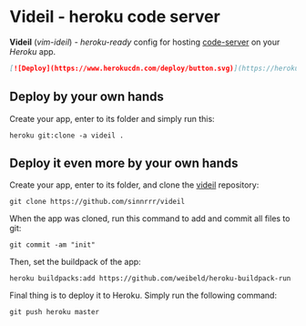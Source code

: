 
# Videil - heroku code server
**Videil** (*vim-ideil*) - *heroku-ready* config for hosting [code-server](https://github.com/cdr/code-server) on your *Heroku* app.
```md
[![Deploy](https://www.herokucdn.com/deploy/button.svg)](https://heroku.com/deploy)
```
## Deploy by your own hands
Create your app, enter to its folder and simply run this:
```
heroku git:clone -a videil .
```
## Deploy it even more by your own hands
Create your app, enter to its folder, and clone the [videil](https://github.com/sinnrrr/videil) repository:
```
git clone https://github.com/sinnrrr/videil
```
When the app was cloned, run this command to add and commit all files to git:
```
git commit -am "init"
```
Then, set the buildpack of the app:
```
heroku buildpacks:add https://github.com/weibeld/heroku-buildpack-run
```
Final thing is to deploy it to Heroku. Simply run the following command:
```
git push heroku master
```
